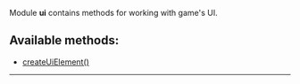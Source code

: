 Module **ui** contains methods for working with game's UI.

## Available methods:

- [createUiElement()](#createUiElement)

---

